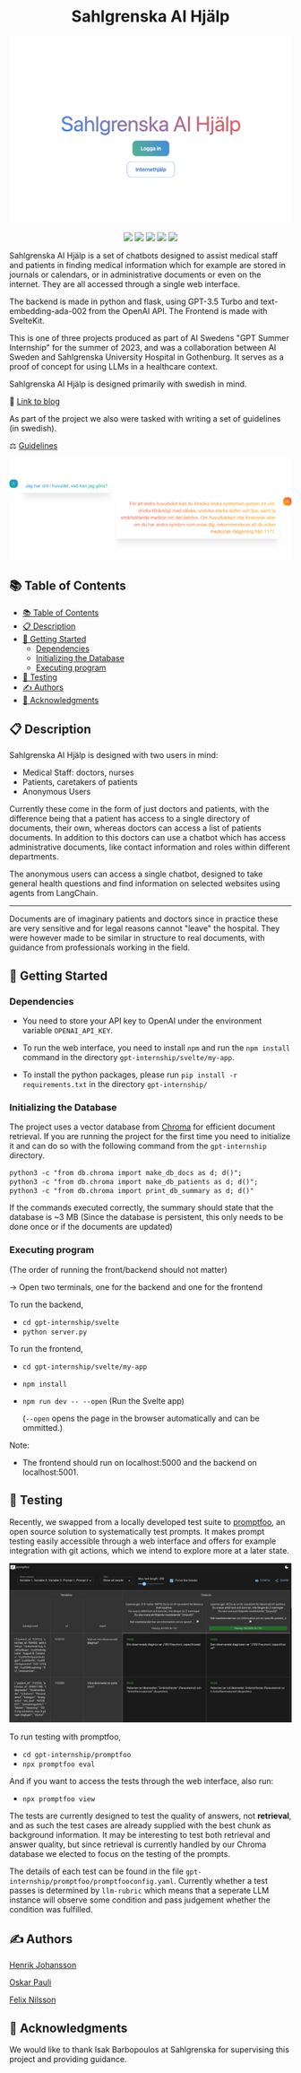 <h1 align= center>Sahlgrenska AI Hjälp</h1>



<p align="center">
  <img src="img/SAH.png" />
</p>

<p align="center">
<img src="https://img.shields.io/badge/python-3670A0?style=for-the-badge&logo=python&logoColor=ffdd54"/>
<img src="https://img.shields.io/badge/chatGPT-74aa9c?style=for-the-badge&logo=openai&logoColor=white"/>
<img src="https://img.shields.io/badge/pandas-%23150458.svg?style=for-the-badge&logo=pandas&logoColor=white"/>
<img src="https://img.shields.io/badge/Svelte-4A4A55?style=for-the-badge&logo=svelte&logoColor=FF3E00"/>
<img src="https://img.shields.io/badge/Flask-000000?style=for-the-badge&logo=flask&logoColor=white"/>
</p>


Sahlgrenska AI Hjälp is a set of chatbots designed to assist medical staff and patients in finding medical information which for example are stored in journals or calendars, or in administrative documents or even on the internet. They are all accessed through a single web interface.

The backend is made in python and flask, using GPT-3.5 Turbo and text-embedding-ada-002 from the OpenAI API.
The Frontend is made with SvelteKit.

This is one of three projects produced as part of AI Swedens "GPT Summer Internship" for the summer of 2023, and was a collaboration between AI Sweden and Sahlgrenska University Hospital in Gothenburg. It serves as a proof of concept for using LLMs in a healthcare context.

Sahlgrenska AI Hjälp is designed primarily with swedish in mind.

🔗 [Link to blog]( https://my.ai.se/projects/287)

As part of the project we also were tasked with writing a set of guidelines 
(in swedish).

⚖️ [Guidelines](img/gpt_internship_guidelines.pdf)

<p align="center">
  <img src="img/dialoguenew.png" />
</p>


## 📚 Table of Contents 
- [📚 Table of Contents](#-table-of-contents)
- [📋 Description](#-description)
- [🚀 Getting Started](#-getting-started)
  - [Dependencies](#dependencies)
  - [Initializing the Database](#initializing-the-database)
  - [Executing program](#executing-program)
- [🧪 Testing](#-testing)
- [✍️ Authors](#️-authors)
- [🤝 Acknowledgments](#-acknowledgments)




## 📋 Description

Sahlgrenska AI Hjälp is designed with two users in mind:

* Medical Staff: doctors, nurses
* Patients, caretakers of patients
* Anonymous Users
  
Currently these come in the form of just doctors and patients, with the difference being that a patient has access to a single directory of documents, their own, whereas doctors can access a list of patients documents. In addition to this doctors can use a chatbot which has access administrative documents, like contact information and roles within different departments.

The anonymous users can access a single chatbot, designed to take general health questions and find information on selected websites using agents from LangChain.

---

Documents are of imaginary patients and doctors since in practice these are very sensitive and for legal reasons cannot "leave" the hospital.
They were however made to be similar in structure to real documents, with guidance from professionals working in the field.



## 🚀 Getting Started

### Dependencies

* You need to store your API key to OpenAI under the environment variable ```OPENAI_API_KEY```.
  
* To run the web interface, you need to install ```npm``` and run the ```npm install``` command in the directory ```gpt-internship/svelte/my-app```.
  
* To install the python packages, please run ```pip install -r requirements.txt``` in the directory ```gpt-internship/```

### Initializing the Database
The project uses a vector database from [Chroma](https://docs.trychroma.com/) for efficient document retrieval. If you are running the project for the first time you need to initialize it and can do so with the following command from the ```gpt-internship``` directory.

```
python3 -c "from db.chroma import make_db_docs as d; d()"; 
python3 -c "from db.chroma import make_db_patients as d; d()";
python3 -c "from db.chroma import print_db_summary as d; d()"
```
If the commands executed correctly, the summary should state that the database is ~3 MB
(Since the database is persistent, this only needs to be done once or if the documents are updated)
### Executing program

(The order of running the front/backend should not matter)

-> Open two terminals, one for the backend and one for the frontend

To run the backend,
- `cd gpt-internship/svelte`
- `python server.py`


To run the frontend,
- `cd gpt-internship/svelte/my-app`
- `npm install`
- `npm run dev -- --open` (Run the Svelte app)

    (`--open` opens the page in the browser automatically and can be ommitted.)

Note:
- The frontend should run on localhost:5000 and the backend on localhost:5001.


## 🧪 Testing
Recently, we swapped from a locally developed test suite to [promptfoo](https://promptfoo.dev/docs/intro/), an open source solution to systematically test prompts. It makes prompt testing easily accessible through a web interface and offers for example integration with git actions, which we intend to explore more at a later state.

<p align="center">
  <img src="img/promptfoo.png" />
</p>

To run testing with promptfoo,
- `cd gpt-internship/promptfoo`
- `npx promptfoo eval`

And if you want to access the tests through the web interface, also run:
- `npx promptfoo view`

The tests are currently designed to test the quality of answers, not **retrieval**, and as such the test cases are already supplied with the best chunk as background information.
It may be interesting to test both retrieval and answer quality, but since retrieval is currently handled by our Chroma database we elected to focus on the testing of the prompts.

The details of each test can be found in the file `gpt-internship/promptfoo/promptfooconfig.yaml`. Currently whether a test passes is determined by `llm-rubric` which means that a seperate LLM instance will observe some condition and pass judgement whether the condition was fulfilled. 

## ✍️ Authors
[Henrik Johansson](https://github.com/henkejson)

[Oskar Pauli](https://github.com/OGPauli)

[Felix Nilsson](https://github.com/Felix-Nilsson)


## 🤝 Acknowledgments

We would like to thank Isak Barbopoulos at Sahlgrenska for supervising this project and providing guidance.
